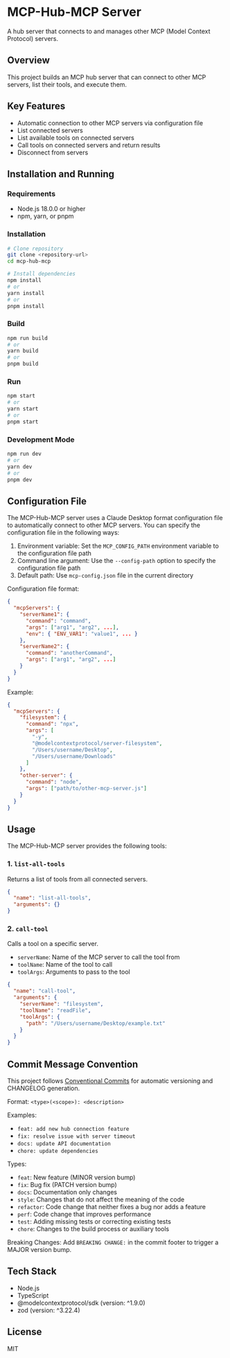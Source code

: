 # MCP-Hub-MCP Server

A hub server that connects to and manages other MCP (Model Context Protocol) servers.

## Overview

This project builds an MCP hub server that can connect to other MCP servers, list their tools, and execute them.

## Key Features

- Automatic connection to other MCP servers via configuration file
- List connected servers
- List available tools on connected servers
- Call tools on connected servers and return results
- Disconnect from servers

## Installation and Running

### Requirements

- Node.js 18.0.0 or higher
- npm, yarn, or pnpm

### Installation

```bash
# Clone repository
git clone <repository-url>
cd mcp-hub-mcp

# Install dependencies
npm install
# or
yarn install
# or
pnpm install
```

### Build

```bash
npm run build
# or
yarn build
# or
pnpm build
```

### Run

```bash
npm start
# or
yarn start
# or
pnpm start
```

### Development Mode

```bash
npm run dev
# or
yarn dev
# or
pnpm dev
```

## Configuration File

The MCP-Hub-MCP server uses a Claude Desktop format configuration file to automatically connect to other MCP servers.
You can specify the configuration file in the following ways:

1. Environment variable: Set the `MCP_CONFIG_PATH` environment variable to the configuration file path
2. Command line argument: Use the `--config-path` option to specify the configuration file path
3. Default path: Use `mcp-config.json` file in the current directory

Configuration file format:

```json
{
  "mcpServers": {
    "serverName1": {
      "command": "command",
      "args": ["arg1", "arg2", ...],
      "env": { "ENV_VAR1": "value1", ... }
    },
    "serverName2": {
      "command": "anotherCommand",
      "args": ["arg1", "arg2", ...]
    }
  }
}
```

Example:

```json
{
  "mcpServers": {
    "filesystem": {
      "command": "npx",
      "args": [
        "-y",
        "@modelcontextprotocol/server-filesystem",
        "/Users/username/Desktop",
        "/Users/username/Downloads"
      ]
    },
    "other-server": {
      "command": "node",
      "args": ["path/to/other-mcp-server.js"]
    }
  }
}
```

## Usage

The MCP-Hub-MCP server provides the following tools:

### 1. `list-all-tools`

Returns a list of tools from all connected servers.

```json
{
  "name": "list-all-tools",
  "arguments": {}
}
```

### 2. `call-tool`

Calls a tool on a specific server.

- `serverName`: Name of the MCP server to call the tool from
- `toolName`: Name of the tool to call
- `toolArgs`: Arguments to pass to the tool

```json
{
  "name": "call-tool",
  "arguments": {
    "serverName": "filesystem",
    "toolName": "readFile",
    "toolArgs": {
      "path": "/Users/username/Desktop/example.txt"
    }
  }
}
```

## Commit Message Convention

This project follows [Conventional Commits](https://www.conventionalcommits.org/) for automatic versioning and CHANGELOG generation.

Format: `<type>(<scope>): <description>`

Examples:

- `feat: add new hub connection feature`
- `fix: resolve issue with server timeout`
- `docs: update API documentation`
- `chore: update dependencies`

Types:

- `feat`: New feature (MINOR version bump)
- `fix`: Bug fix (PATCH version bump)
- `docs`: Documentation only changes
- `style`: Changes that do not affect the meaning of the code
- `refactor`: Code change that neither fixes a bug nor adds a feature
- `perf`: Code change that improves performance
- `test`: Adding missing tests or correcting existing tests
- `chore`: Changes to the build process or auxiliary tools

Breaking Changes:
Add `BREAKING CHANGE:` in the commit footer to trigger a MAJOR version bump.

## Tech Stack

- Node.js
- TypeScript
- @modelcontextprotocol/sdk (version: ^1.9.0)
- zod (version: ^3.22.4)

## License

MIT
